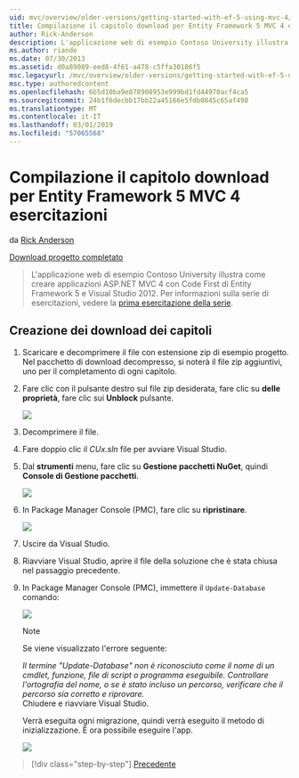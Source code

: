 ```yaml
---
uid: mvc/overview/older-versions/getting-started-with-ef-5-using-mvc-4/building-the-ef5-mvc4-chapter-downloads
title: Compilazione il capitolo download per Entity Framework 5 MVC 4 esercitazioni | Microsoft Docs
author: Rick-Anderson
description: L'applicazione web di esempio Contoso University illustra come creare applicazioni ASP.NET MVC 4 con Code First di Entity Framework 5 e Visual Studio...
ms.author: riande
ms.date: 07/30/2013
ms.assetid: d0a89089-eed8-4f61-a478-c5ffa30186f5
msc.legacyurl: /mvc/overview/older-versions/getting-started-with-ef-5-using-mvc-4/building-the-ef5-mvc4-chapter-downloads
msc.type: authoredcontent
ms.openlocfilehash: 6b5d10ba9e878908953e999bd1fd44970acf4ca5
ms.sourcegitcommit: 24b1f6decbb17bb22a45166e5fdb0845c65af498
ms.translationtype: MT
ms.contentlocale: it-IT
ms.lasthandoff: 03/01/2019
ms.locfileid: "57065568"
---
```

<a name="building-the-chapter-downloads-for-the-ef-5-mvc-4-tutorials"></a>Compilazione il capitolo download per Entity Framework 5 MVC 4 esercitazioni
====================
da [Rick Anderson]((https://twitter.com/RickAndMSFT))

[Download progetto completato](http://code.msdn.microsoft.com/Getting-Started-with-dd0e2ed8)

> L'applicazione web di esempio Contoso University illustra come creare applicazioni ASP.NET MVC 4 con Code First di Entity Framework 5 e Visual Studio 2012. Per informazioni sulla serie di esercitazioni, vedere la [prima esercitazione della serie](creating-an-entity-framework-data-model-for-an-asp-net-mvc-application.md).


## <a name="building-the-chapter-downloads"></a>Creazione dei download dei capitoli

1. Scaricare e decomprimere il file con estensione zip di esempio progetto. Nel pacchetto di download decompresso, si noterà il file zip aggiuntivi, uno per il completamento di ogni capitolo.
2. Fare clic con il pulsante destro sul file zip desiderata, fare clic su **delle proprietà**, fare clic sui **Unblock** pulsante.  
  
    ![](building-the-ef5-mvc4-chapter-downloads/_static/image1.png)
3. Decomprimere il file.
4. Fare doppio clic il *CUx.sln* file per avviare Visual Studio.
5. Dal **strumenti** menu, fare clic su **Gestione pacchetti NuGet**, quindi **Console di Gestione pacchetti**.  
  
    ![](building-the-ef5-mvc4-chapter-downloads/_static/image2.png)
6. In Package Manager Console (PMC), fare clic su **ripristinare**.  
  
    ![](building-the-ef5-mvc4-chapter-downloads/_static/image3.png)
7. Uscire da Visual Studio.
8. Riavviare Visual Studio, aprire il file della soluzione che è stata chiusa nel passaggio precedente.
9. In Package Manager Console (PMC), immettere il `Update-Database` comando:  
  
    ![](building-the-ef5-mvc4-chapter-downloads/_static/image4.png)  

    > [!NOTE]
    > Se viene visualizzato l'errore seguente:  
    >   
    >  *Il termine "Update-Database" non è riconosciuto come il nome di un cmdlet, funzione, file di script o programma eseguibile. Controllare l'ortografia del nome, o se è stato incluso un percorso, verificare che il percorso sia corretto e riprovare.*  
    > Chiudere e riavviare Visual Studio.

    Verrà eseguita ogni migrazione, quindi verrà eseguito il metodo di inizializzazione. È ora possibile eseguire l'app.

    ![](building-the-ef5-mvc4-chapter-downloads/_static/image5.png)

> [!div class="step-by-step"]
> [Precedente](advanced-entity-framework-scenarios-for-an-mvc-web-application.md)
